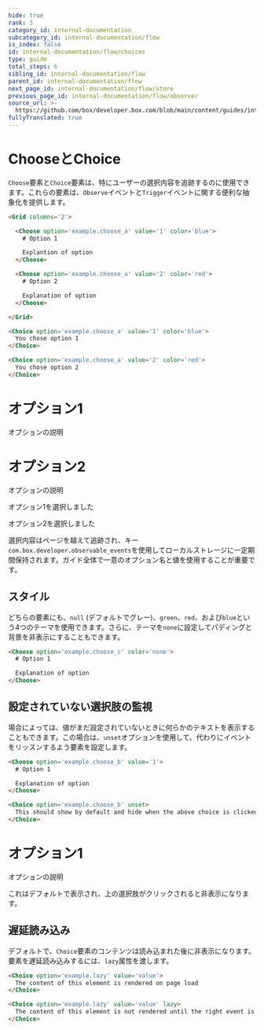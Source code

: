 ```yaml
---
hide: true
rank: 3
category_id: internal-documentation
subcategory_id: internal-documentation/flow
is_index: false
id: internal-documentation/flow/choices
type: guide
total_steps: 6
sibling_id: internal-documentation/flow
parent_id: internal-documentation/flow
next_page_id: internal-documentation/flow/store
previous_page_id: internal-documentation/flow/observer
source_url: >-
  https://github.com/box/developer.box.com/blob/main/content/guides/internal-documentation/flow/choices.md
fullyTranslated: true
---
```

<!-- does not need translation -->

# ChooseとChoice

`Choose`要素と`Choice`要素は、特にユーザーの選択内容を追跡するのに使用できます。これらの要素は、`Observe`イベントと`Trigger`イベントに関する便利な抽象化を提供します。

```html
<Grid columns='2'>

  <Choose option='example.choose_a' value='1' color='blue'>
    # Option 1

    Explantion of option
  </Choose>

  <Choose option='example.choose_a' value='2' color='red'>
    # Option 2

    Explanation of option
  </Choose>

</Grid>

<Choice option='example.choose_a' value='1' color='blue'>
  You chose option 1
</Choice>

<Choice option='example.choose_a' value='2' color='red'>
  You chose option 2
</Choice>

```

<H>

<Grid columns="2">

<Choose option="example.choose_a" value="1" color="blue">

# オプション1

オプションの説明

</Choose>

<Choose option="example.choose_a" value="2" color="red">

# オプション2

オプションの説明

</Choose>

</Grid>

<Choice option="example.choose_a" value="1" color="blue">

オプション1を選択しました

</Choice>

<Choice option="example.choose_a" value="2" color="red">

オプション2を選択しました

</Choice>

</H>

<Message notice>

選択内容はページを越えて追跡され、キー`com.box.developer.observable_events`を使用してローカルストレージに一定期間保持されます。ガイド全体で一意のオプション名と値を使用することが重要です。

</Message>

## スタイル

どちらの要素にも、`null` (デフォルトでグレー)、`green`、`red`、および`blue`という4つのテーマを使用できます。さらに、テーマを`none`に設定してパディングと背景を非表示にすることもできます。

```html
<Choose option='example.choose_c' color='none'>
  # Option 1

  Explanation of option
</Choose>

```

## 設定されていない選択肢の監視

場合によっては、値がまだ設定されていないときに何らかのテキストを表示することもできます。この場合は、`unset`オプションを使用して、代わりにイベントをリッスンするよう要素を設定します。

```html
<Choose option='example.choose_b' value='1'>
  # Option 1

  Explanation of option
</Choose>

<Choice option='example.choose_b' unset>
  This should show by default and hide when the above choice is clicked.
</Choice>

```

<H>

<Choose option="example.choose_b" value="1">

# オプション1

オプションの説明

</Choose>

<Choice option="example.choose_b" unset>

これはデフォルトで表示され、上の選択肢がクリックされると非表示になります。

</Choice>

</H>

## 遅延読み込み

デフォルトで、`Choice`要素のコンテンツは読み込まれた後に非表示になります。要素を遅延読み込みするには、`lazy`属性を渡します。

```html
<Choice option='example.lazy' value='value'>
  The content of this element is rendered on page load
</Choice>

<Choice option='example.lazy' value='value' lazy>
  The content of this element is not rendered until the right event is triggered.
</Choice>

```